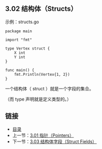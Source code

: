 ## 3.02 结构体（Structs）

示例：structs.go

    package main

    import "fmt"

    type Vertex struct {
    	X int
    	Y int
    }

    func main() {
    	fmt.Println(Vertex{1, 2})
    }

一个结构体（ struct ）就是一个字段的集合。

（而 type 声明就是定义类型的。）

## 链接
* [目录](https://github.com/alpha2018/go-zh/blob/master/tour/directory.md)
* 上一节：[3.01 指针（Pointers）](https://github.com/alpha2018/go-zh/blob/master/tour/03.01.md)
* 下一节：[3.03 结构体字段（Struct Fields）](https://github.com/alpha2018/go-zh/blob/master/tour/03.03.md)
